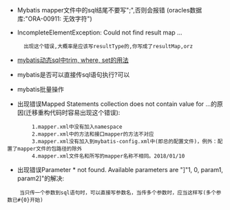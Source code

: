 - Mybatis mapper文件中的sql结尾不要写";",否则会报错 (oracles数据库:"ORA-00911: 无效字符")
- IncompleteElementException: Could not find result map ...

        出现这个错误,大概率是应该写resultType的,你写成了resultMap,orz
- [mybatis动态sql中trim, where, set的用法](http://www.mybatis.org/mybatis-3/zh/dynamic-sql.html)
- mybatis是否可以直接传sql语句执行?可以
- mybatis批量操作
- 出现错误Mapped Statements collection does not contain value for ...的原因(迁移重构代码时容易出现这个错误):
```
        1.mapper.xml中没有加入namespace 
        2.mapper.xml中的方法和接口mapper的方法不对应 
        3.mapper.xml没有加入到mybatis-config.xml中(即总的配置文件)，例外：配置了mapper文件的包路径的除外 
        4.mapper.xml文件名和所写的mapper名称不相同。2018/01/10
```
- 出现错误Parameter * not found. Available parameters are "]"1, 0, param1, param2]"的解决:
```
	当只传一个参数到sql语句时，可以直接写参数名，当传多个参数时，应当这样写(多个参数已#{0}开始)
```
